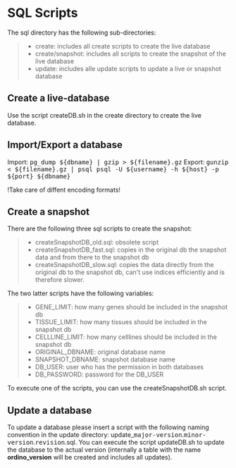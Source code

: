 SQL Scripts
===================
The sql directory has the following sub-directories:
> - create: includes all create scripts to create the live database
> - create/snapshot: includes all scripts to create the snapshot of the live database
> - update: includes alle update scripts to update a live or snapshot database

Create a live-database
----------
Use the script createDB.sh in the create directory to create the live database.

Import/Export a database
----------
Import: <kbd>pg_dump \${dbname} | gzip > \${filename}.gz</kbd>
Export: <kbd>gunzip < \${filename}.gz | psql psql -U \${username} -h \${host} -p \${port} \${dbname}</kbd>

!Take care of diffent encoding formats!

Create a snapshot
----------
There are the following three sql scripts to create the snapshot:
> - createSnapshotDB_old.sql: obsolete script
> - createSnapshotDB_fast.sql: copies in the original db the snapshot data and from there to the snapshot db
> - createSnapshotDB_slow.sql: copies the data directly from the original db to the snapshot db, can't use indices efficiently and is therefore slower.

The two latter scripts have the following variables:
> - GENE_LIMIT: how many genes should be included in the snapshot db
> - TISSUE_LIMIT: how many tissues should be included in the snapshot db
> - CELLLINE_LIMIT: how many celllines should be included in the snapshot db
> - ORIGINAL_DBNAME: original database name
> - SNAPSHOT_DBNAME: snapshot database name
> - DB_USER: user who has the permission in both databases
> - DB_PASSWORD: password for the DB_USER

To execute one of the scripts, you can use the createSnapshotDB.sh script. 

Update a database
-------------
To update a database please insert a script with the following naming convention in the update directory:
update_<kbd>major-version</kbd>.<kbd>minor-version</kbd>.<kbd>revision</kbd>.sql.
You can execute the script updateDB.sh to update the database to the actual version (internally a table with the name **ordino_version** will be created and includes all updates).
